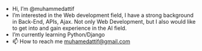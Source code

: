 - Hi, I’m @muhammedattif
- I’m interested in the Web development field, 
  I have a strong background in Back-End, 
  APIs, Ajax. Not only Web Development, 
  but I also would like to get into and gain experience in the AI field.  
- I’m currently learning Python/Django
- 📫 How to reach me muhamedattif@gmail.com

<!---
muhammedattif/muhammedattif is a ✨ special ✨ repository because its `README.md` (this file) appears on your GitHub profile.
You can click the Preview link to take a look at your changes.
--->
